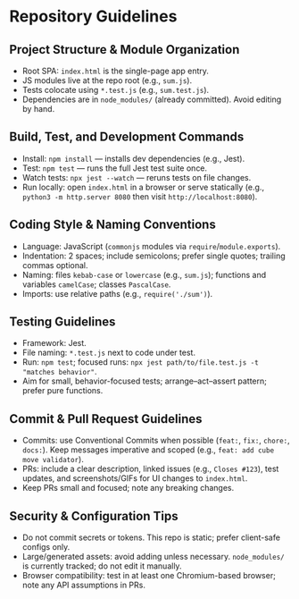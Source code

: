 # Repository Guidelines

## Project Structure & Module Organization
- Root SPA: `index.html` is the single-page app entry.
- JS modules live at the repo root (e.g., `sum.js`).
- Tests colocate using `*.test.js` (e.g., `sum.test.js`).
- Dependencies are in `node_modules/` (already committed). Avoid editing by hand.

## Build, Test, and Development Commands
- Install: `npm install` — installs dev dependencies (e.g., Jest).
- Test: `npm test` — runs the full Jest test suite once.
- Watch tests: `npx jest --watch` — reruns tests on file changes.
- Run locally: open `index.html` in a browser or serve statically (e.g., `python3 -m http.server 8080` then visit `http://localhost:8080`).

## Coding Style & Naming Conventions
- Language: JavaScript (`commonjs` modules via `require`/`module.exports`).
- Indentation: 2 spaces; include semicolons; prefer single quotes; trailing commas optional.
- Naming: files `kebab-case` or `lowercase` (e.g., `sum.js`); functions and variables `camelCase`; classes `PascalCase`.
- Imports: use relative paths (e.g., `require('./sum')`).

## Testing Guidelines
- Framework: Jest.
- File naming: `*.test.js` next to code under test.
- Run: `npm test`; focused runs: `npx jest path/to/file.test.js -t "matches behavior"`.
- Aim for small, behavior-focused tests; arrange–act–assert pattern; prefer pure functions.

## Commit & Pull Request Guidelines
- Commits: use Conventional Commits when possible (`feat:`, `fix:`, `chore:`, `docs:`). Keep messages imperative and scoped (e.g., `feat: add cube move validator`).
- PRs: include a clear description, linked issues (e.g., `Closes #123`), test updates, and screenshots/GIFs for UI changes to `index.html`.
- Keep PRs small and focused; note any breaking changes.

## Security & Configuration Tips
- Do not commit secrets or tokens. This repo is static; prefer client-safe configs only.
- Large/generated assets: avoid adding unless necessary. `node_modules/` is currently tracked; do not edit it manually.
- Browser compatibility: test in at least one Chromium-based browser; note any API assumptions in PRs.
